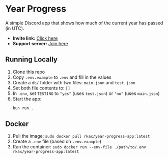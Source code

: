 # Year Progress

A simple Discord app that shows how much of the current year has passed (in UTC).

-   **Invite link:** [Click here](https://discord.com/oauth2/authorize?client_id=1058434901080277134)
-   **Support server:** [Join here](https://discord.gg/jvWWH8nZxp)

## Running Locally

1. Clone this repo
2. Copy `.env.example` to `.env` and fill in the values
3. Create a `db/` folder with two files: `main.json` and `test.json`
4. Set both file contents to: `[]`
5. In `.env`, set `TESTING` to `"yes"` (uses `test.json`) or `"no"` (uses `main.json`)
6. Start the app:
    ```bash
    bun run .
    ```

## Docker

1. Pull the image: `sudo docker pull rkax/year-progress-app:latest`
2. Create a `.env` file (based on `.env.example`)
3. Run the container: `sudo docker run --env-file ./path/to/.env rkax/year-progress-app:latest`
